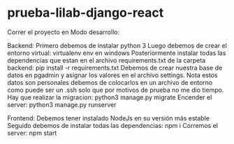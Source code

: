 # prueba-lilab-django-react
Correr el proyecto en Modo desarrollo:

Backend:
Primero debemos de instalar python 3
Luego debemos de crear el entorno virtual: virtualenv env en windows
Posteriormente instalar todas las dependencias que estan en el archivo requirements.txt de la carpeta backend: pip install -r requirements.txt
Debemos de crear nuestra base de datos en pgadmin y asignar los valores en el archivo settings. Nota estos datos son personales debemos de colocarlos en un archivo de entorno como puede ser un .ssh solo que por motivos de prueba no me dio tiempo.
Hay que realizar la migracion: python3 manage.py migrate
Encender el server: python3 manage.py runserver

Frontend:
Debemos tener instalado NodeJs en su versión más estable
Seguido debemos de instalar todas las dependencias: npm i
Corremos el server: npm start
